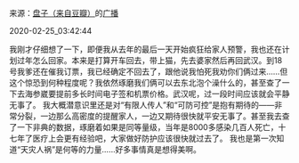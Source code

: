 来源：[盘子（来自豆瓣）](https://www.douban.com/people/zhaoxun69/)的[广播](https://www.douban.com/people/zhaoxun69/status/2831895871/)


2020-02-25_03:42:44


我刚才仔细想了一下，即便我从去年的最后一天开始疯狂给家人预警，我也还在计划过年怎么回家。本来是打算开车回去，带上猫，先去婆家然后再回武汉。到18号我爹还在催我订票，我已经确定不回去了，跟他说我怕死我劝你们俩过来……但这个惊恐到何种程度呢？我依然琢磨我们俩可以去东北泡个澡什么的，甚至查了一下去海参崴要提前多长时间电子签和机票价格。武汉呢，过一段时间应该就会平静无事了。
我大概潜意识里还是对“有限人传人”和“可防可控”是抱有期待的——非常分裂，一边那么高密度的提醒家人，一边又期待很快就平安无事了。甚至我去查了一下非典的数据，琢磨着如果是同等量级，当年是8000多感染几百人死亡，十七年了医疗上会更有经验吧，大家做好防护应该很快就过去了。
我也是第一次知道“天灾人祸”是何等的力量……好多事情真是想得美啊。
